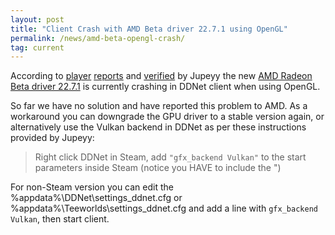 ```yaml
---
layout: post
title: "Client Crash with AMD Beta driver 22.7.1 using OpenGL"
permalink: /news/amd-beta-opengl-crash/
tag: current
---
```


According to [player](https://steamcommunity.com/app/412220/discussions/0/3463849349658412872/) [reports](https://steamcommunity.com/app/412220/discussions/0/3463849349659227048/) and [verified](https://github.com/ddnet/ddnet/issues/5676) by Jupeyy the new [AMD Radeon Beta driver 22.7.1](https://www.amd.com/en/support/kb/release-notes/rn-rad-win-22-7-1) is currently crashing in DDNet client when using OpenGL.

So far we have no solution and have reported this problem to AMD. As a workaround you can downgrade the GPU driver to a stable version again, or alternatively use the Vulkan backend in DDNet as per these instructions provided by Jupeyy:

> Right click DDNet in Steam, add `"gfx_backend Vulkan"` to the start parameters inside Steam
> (notice you HAVE to include the ")

For non-Steam version you can edit the %appdata%\DDNet\settings_ddnet.cfg or %appdata%\Teeworlds\settings_ddnet.cfg and add a line with `gfx_backend Vulkan`, then start client.
